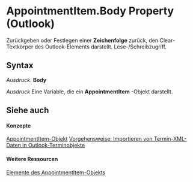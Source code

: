 
# AppointmentItem.Body Property (Outlook)

Zurückgeben oder Festlegen einer  **Zeichenfolge** zurück, den Clear-Textkörper des Outlook-Elements darstellt. Lese-/Schreibzugriff.


## Syntax

 _Ausdruck_. **Body**

 _Ausdruck_ Eine Variable, die ein **AppointmentItem** -Objekt darstellt.


## Siehe auch


#### Konzepte


[AppointmentItem-Objekt](204a409d-654e-27aa-643a-8344c631b82d.md)
[Vorgehensweise: Importieren von Termin-XML-Daten in Outlook-Terminobjekte](ecfd3849-877b-01ad-2b76-1a54e980f6e2.md)
#### Weitere Ressourcen


[Elemente des AppointmentItem-Objekts](http://msdn.microsoft.com/library/c72c459d-6d3c-7a05-aa4a-b1b767ddc0b2%28Office.15%29.aspx)